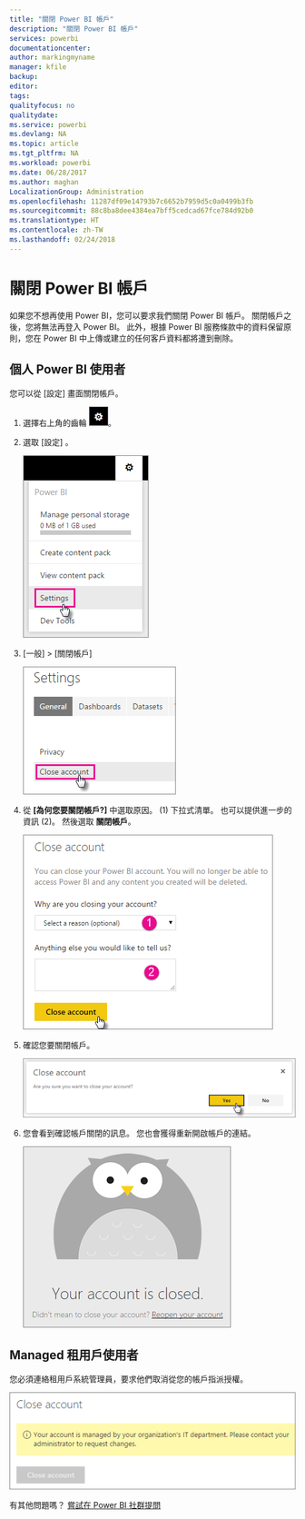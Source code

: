 ```yaml
---
title: "關閉 Power BI 帳戶"
description: "關閉 Power BI 帳戶"
services: powerbi
documentationcenter: 
author: markingmyname
manager: kfile
backup: 
editor: 
tags: 
qualityfocus: no
qualitydate: 
ms.service: powerbi
ms.devlang: NA
ms.topic: article
ms.tgt_pltfrm: NA
ms.workload: powerbi
ms.date: 06/28/2017
ms.author: maghan
LocalizationGroup: Administration
ms.openlocfilehash: 11287df09e14793b7c6652b7959d5c0a0499b3fb
ms.sourcegitcommit: 88c8ba8dee4384ea7bff5cedcad67fce784d92b0
ms.translationtype: HT
ms.contentlocale: zh-TW
ms.lasthandoff: 02/24/2018
---
```

# <a name="closing-your-power-bi-account"></a>關閉 Power BI 帳戶
如果您不想再使用 Power BI，您可以要求我們關閉 Power BI 帳戶。  關閉帳戶之後，您將無法再登入 Power BI。  此外，根據 Power BI 服務條款中的資料保留原則，您在 Power BI 中上傳或建立的任何客戶資料都將遭到刪除。

## <a name="individual-power-bi-users"></a>個人 Power BI 使用者
您可以從 [設定] 畫面關閉帳戶。

1. 選擇右上角的齒輪 ![](media/service-admin-closing-your-account/gear.png)。
2. 選取 [設定] 。
   
    ![](media/service-admin-closing-your-account/closeaccount-settings.png)
3. [一般] > [關閉帳戶]
   
    ![](media/service-admin-closing-your-account/closeaccount-settings2.png)
4. 從 **[為何您要關閉帳戶?]** 中選取原因。 (1) 下拉式清單。  也可以提供進一步的資訊 (2)。 然後選取 **關閉帳戶**。
   
    ![](media/service-admin-closing-your-account/closeaccount-settings3.png)
5. 確認您要關閉帳戶。
   
    ![](media/service-admin-closing-your-account/closeaccount-settings4.png)
6. 您會看到確認帳戶關閉的訊息。 您也會獲得重新開啟帳戶的連結。
   
    ![](media/service-admin-closing-your-account/closeaccount-settings5.png)

## <a name="managed-tenant-users"></a>Managed 租用戶使用者
您必須連絡租用戶系統管理員，要求他們取消從您的帳戶指派授權。

![](media/service-admin-closing-your-account/closeaccountmanaged.png)

有其他問題嗎？ [嘗試在 Power BI 社群提問](http://community.powerbi.com/)


